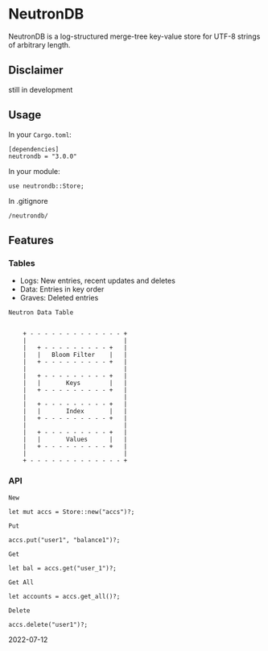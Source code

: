 # NeutronDB

NeutronDB is a log-structured merge-tree key-value store for UTF-8 strings of arbitrary length.

## Disclaimer

still in development

## Usage

In your `Cargo.toml`:

```text
[dependencies]
neutrondb = "3.0.0"
```

In your module:

```text
use neutrondb::Store;
```

In .gitignore

```text
/neutrondb/
```

## Features

### Tables

- Logs: New entries, recent updates and deletes
- Data: Entries in key order
- Graves: Deleted entries

`Neutron Data Table`

```text

    + - - - - - - - - - - - - - +
    |                           |
    |   + - - - - - - - - - +   |
    |   |   Bloom Filter    |   |
    |   + - - - - - - - - - +   |
    |                           |
    |   + - - - - - - - - - +   |
    |   |       Keys        |   |
    |   + - - - - - - - - - +   |
    |                           |
    |   + - - - - - - - - - +   |
    |   |       Index       |   |
    |   + - - - - - - - - - +   |
    |                           |
    |   + - - - - - - - - - +   |
    |   |       Values      |   |
    |   + - - - - - - - - - +   |
    |                           |
    + - - - - - - - - - - - - - +

```

### API

`New`

```text
let mut accs = Store::new("accs")?;
```

`Put`

```text
accs.put("user1", "balance1")?;
```

`Get`

```text
let bal = accs.get("user_1")?;
```

`Get All`

```text
let accounts = accs.get_all()?;
```

`Delete`

```text
accs.delete("user1")?;
```

2022-07-12
